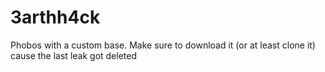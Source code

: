 # 3arthh4ck
Phobos with a custom base.
Make sure to download it (or at least clone it) cause the last leak got deleted
